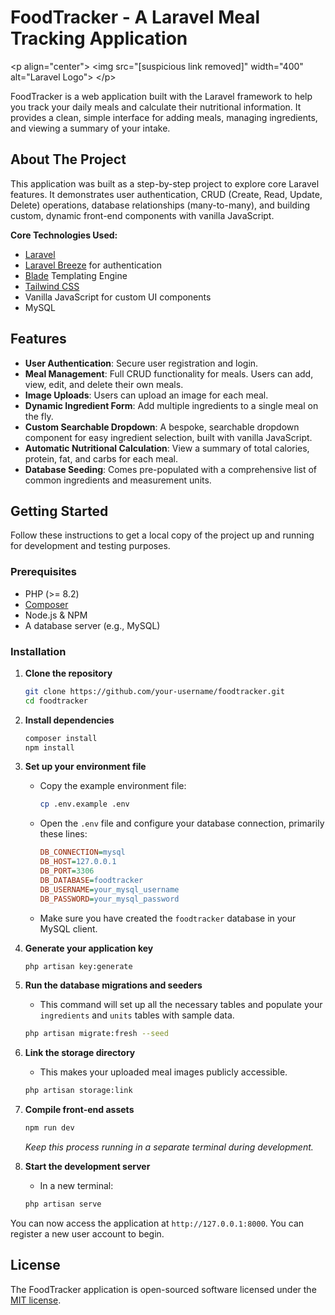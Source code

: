 # FoodTracker - A Laravel Meal Tracking Application

\<p align="center"\>
\<img src="[suspicious link removed]" width="400" alt="Laravel Logo"\>
\</p\>

FoodTracker is a web application built with the Laravel framework to help you track your daily meals and calculate their nutritional information. It provides a clean, simple interface for adding meals, managing ingredients, and viewing a summary of your intake.

## About The Project

This application was built as a step-by-step project to explore core Laravel features. It demonstrates user authentication, CRUD (Create, Read, Update, Delete) operations, database relationships (many-to-many), and building custom, dynamic front-end components with vanilla JavaScript.

**Core Technologies Used:**

* [Laravel](https://laravel.com/)
* [Laravel Breeze](https://www.google.com/search?q=https://laravel.com/docs/starter-kits%23laravel-breeze) for authentication
* [Blade](https://laravel.com/docs/blade) Templating Engine
* [Tailwind CSS](https://tailwindcss.com/)
* Vanilla JavaScript for custom UI components
* MySQL

## Features

* **User Authentication**: Secure user registration and login.
* **Meal Management**: Full CRUD functionality for meals. Users can add, view, edit, and delete their own meals.
* **Image Uploads**: Users can upload an image for each meal.
* **Dynamic Ingredient Form**: Add multiple ingredients to a single meal on the fly.
* **Custom Searchable Dropdown**: A bespoke, searchable dropdown component for easy ingredient selection, built with vanilla JavaScript.
* **Automatic Nutritional Calculation**: View a summary of total calories, protein, fat, and carbs for each meal.
* **Database Seeding**: Comes pre-populated with a comprehensive list of common ingredients and measurement units.

## Getting Started

Follow these instructions to get a local copy of the project up and running for development and testing purposes.

### Prerequisites

* PHP (\>= 8.2)
* [Composer](https://getcomposer.org/)
* Node.js & NPM
* A database server (e.g., MySQL)

### Installation

1.  **Clone the repository**

    ```bash
    git clone https://github.com/your-username/foodtracker.git
    cd foodtracker
    ```

2.  **Install dependencies**

    ```bash
    composer install
    npm install
    ```

3.  **Set up your environment file**

    * Copy the example environment file:
      ```bash
      cp .env.example .env
      ```
    * Open the `.env` file and configure your database connection, primarily these lines:
      ```ini
      DB_CONNECTION=mysql
      DB_HOST=127.0.0.1
      DB_PORT=3306
      DB_DATABASE=foodtracker
      DB_USERNAME=your_mysql_username
      DB_PASSWORD=your_mysql_password
      ```
    * Make sure you have created the `foodtracker` database in your MySQL client.

4.  **Generate your application key**

    ```bash
    php artisan key:generate
    ```

5.  **Run the database migrations and seeders**

    * This command will set up all the necessary tables and populate your `ingredients` and `units` tables with sample data.

    <!-- end list -->

    ```bash
    php artisan migrate:fresh --seed
    ```

6.  **Link the storage directory**

    * This makes your uploaded meal images publicly accessible.

    <!-- end list -->

    ```bash
    php artisan storage:link
    ```

7.  **Compile front-end assets**

    ```bash
    npm run dev
    ```

    *Keep this process running in a separate terminal during development.*

8.  **Start the development server**

    * In a new terminal:

    <!-- end list -->

    ```bash
    php artisan serve
    ```

You can now access the application at `http://127.0.0.1:8000`. You can register a new user account to begin.

## License

The FoodTracker application is open-sourced software licensed under the [MIT license](https://opensource.org/licenses/MIT).
